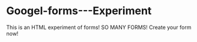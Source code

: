 # Googel-forms---Experiment
This is an HTML experiment of forms! SO MANY FORMS! Create your form now!
